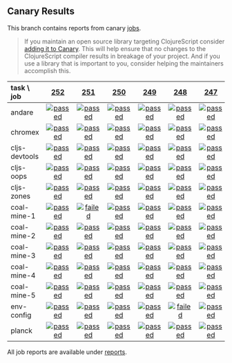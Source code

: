 ## Canary Results

This branch contains reports from canary [jobs](https://github.com/cljs-oss/canary/tree/jobs).

> If you maintain an open source library targeting ClojureScript consider [adding it to Canary](https://github.com/cljs-oss/canary/tree/master#how-to-participate). This will help ensure that no changes to the ClojureScript compiler results in breakage of your project. And if you use a library that is important to you, consider helping the maintainers accomplish this.

[//]: # (begin_overview_table)

| task \ job | <a href="reports/2018/02/08/job-000252-1.9.1021-252944e" title="job #252 finished on 2018-02-08">252</a> | <a href="reports/2018/02/07/job-000251-1.9.1021-252944e" title="job #251 finished on 2018-02-07">251</a> | <a href="reports/2018/02/06/job-000250-1.9.1021-252944e" title="job #250 finished on 2018-02-06">250</a> | <a href="reports/2018/02/05/job-000249-1.9.1021-252944e" title="job #249 finished on 2018-02-05">249</a> | <a href="reports/2018/02/04/job-000248-1.9.1021-252944e" title="job #248 finished on 2018-02-04">248</a> | <a href="reports/2018/02/03/job-000247-1.9.1021-252944e" title="job #247 finished on 2018-02-03">247</a> | <a href="reports/2018/02/02/job-000246-1.9.1017-91431bd" title="job #246 finished on 2018-02-02">246</a> | <a href="reports/2018/02/01/job-000245-1.9.1017-91431bd" title="job #245 finished on 2018-02-01">245</a> | <a href="reports/2018/01/31/job-000244-1.9.1017-91431bd" title="job #244 finished on 2018-01-31">244</a> | <a href="reports/2018/01/30/job-000243-1.9.1017-91431bd" title="job #243 finished on 2018-01-30">243</a> |
| :--- | :---: | :---: | :---: | :---: | :---: | :---: | :---: | :---: | :---: | :---: |
| andare | <a href="reports/2018/02/08/job-000252-1.9.1021-252944e#-andare"><img title="passed" src="http://box.binaryage.com/s-passed.svg"><a> | <a href="reports/2018/02/07/job-000251-1.9.1021-252944e#-andare"><img title="passed" src="http://box.binaryage.com/s-passed.svg"><a> | <a href="reports/2018/02/06/job-000250-1.9.1021-252944e#-andare"><img title="passed" src="http://box.binaryage.com/s-passed.svg"><a> | <a href="reports/2018/02/05/job-000249-1.9.1021-252944e#-andare"><img title="passed" src="http://box.binaryage.com/s-passed.svg"><a> | <a href="reports/2018/02/04/job-000248-1.9.1021-252944e#-andare"><img title="passed" src="http://box.binaryage.com/s-passed.svg"><a> | <a href="reports/2018/02/03/job-000247-1.9.1021-252944e#-andare"><img title="passed" src="http://box.binaryage.com/s-passed.svg"><a> | <a href="reports/2018/02/02/job-000246-1.9.1017-91431bd#-andare"><img title="passed" src="http://box.binaryage.com/s-passed.svg"><a> | <a href="reports/2018/02/01/job-000245-1.9.1017-91431bd#-andare"><img title="passed" src="http://box.binaryage.com/s-passed.svg"><a> | <a href="reports/2018/01/31/job-000244-1.9.1017-91431bd#-andare"><img title="passed" src="http://box.binaryage.com/s-passed.svg"><a> | <a href="reports/2018/01/30/job-000243-1.9.1017-91431bd#-andare"><img title="failed" src="http://box.binaryage.com/s-failed.svg"><a> |
| chromex | <a href="reports/2018/02/08/job-000252-1.9.1021-252944e#-chromex"><img title="passed" src="http://box.binaryage.com/s-passed.svg"><a> | <a href="reports/2018/02/07/job-000251-1.9.1021-252944e#-chromex"><img title="passed" src="http://box.binaryage.com/s-passed.svg"><a> | <a href="reports/2018/02/06/job-000250-1.9.1021-252944e#-chromex"><img title="passed" src="http://box.binaryage.com/s-passed.svg"><a> | <a href="reports/2018/02/05/job-000249-1.9.1021-252944e#-chromex"><img title="passed" src="http://box.binaryage.com/s-passed.svg"><a> | <a href="reports/2018/02/04/job-000248-1.9.1021-252944e#-chromex"><img title="passed" src="http://box.binaryage.com/s-passed.svg"><a> | <a href="reports/2018/02/03/job-000247-1.9.1021-252944e#-chromex"><img title="passed" src="http://box.binaryage.com/s-passed.svg"><a> | <a href="reports/2018/02/02/job-000246-1.9.1017-91431bd#-chromex"><img title="passed" src="http://box.binaryage.com/s-passed.svg"><a> | <a href="reports/2018/02/01/job-000245-1.9.1017-91431bd#-chromex"><img title="passed" src="http://box.binaryage.com/s-passed.svg"><a> | <a href="reports/2018/01/31/job-000244-1.9.1017-91431bd#-chromex"><img title="passed" src="http://box.binaryage.com/s-passed.svg"><a> | <a href="reports/2018/01/30/job-000243-1.9.1017-91431bd#-chromex"><img title="passed" src="http://box.binaryage.com/s-passed.svg"><a> |
| cljs-devtools | <a href="reports/2018/02/08/job-000252-1.9.1021-252944e#-cljs-devtools"><img title="passed" src="http://box.binaryage.com/s-passed.svg"><a> | <a href="reports/2018/02/07/job-000251-1.9.1021-252944e#-cljs-devtools"><img title="passed" src="http://box.binaryage.com/s-passed.svg"><a> | <a href="reports/2018/02/06/job-000250-1.9.1021-252944e#-cljs-devtools"><img title="passed" src="http://box.binaryage.com/s-passed.svg"><a> | <a href="reports/2018/02/05/job-000249-1.9.1021-252944e#-cljs-devtools"><img title="passed" src="http://box.binaryage.com/s-passed.svg"><a> | <a href="reports/2018/02/04/job-000248-1.9.1021-252944e#-cljs-devtools"><img title="passed" src="http://box.binaryage.com/s-passed.svg"><a> | <a href="reports/2018/02/03/job-000247-1.9.1021-252944e#-cljs-devtools"><img title="passed" src="http://box.binaryage.com/s-passed.svg"><a> | <a href="reports/2018/02/02/job-000246-1.9.1017-91431bd#-cljs-devtools"><img title="passed" src="http://box.binaryage.com/s-passed.svg"><a> | <a href="reports/2018/02/01/job-000245-1.9.1017-91431bd#-cljs-devtools"><img title="passed" src="http://box.binaryage.com/s-passed.svg"><a> | <a href="reports/2018/01/31/job-000244-1.9.1017-91431bd#-cljs-devtools"><img title="passed" src="http://box.binaryage.com/s-passed.svg"><a> | <a href="reports/2018/01/30/job-000243-1.9.1017-91431bd#-cljs-devtools"><img title="passed" src="http://box.binaryage.com/s-passed.svg"><a> |
| cljs-oops | <a href="reports/2018/02/08/job-000252-1.9.1021-252944e#-cljs-oops"><img title="passed" src="http://box.binaryage.com/s-passed.svg"><a> | <a href="reports/2018/02/07/job-000251-1.9.1021-252944e#-cljs-oops"><img title="passed" src="http://box.binaryage.com/s-passed.svg"><a> | <a href="reports/2018/02/06/job-000250-1.9.1021-252944e#-cljs-oops"><img title="passed" src="http://box.binaryage.com/s-passed.svg"><a> | <a href="reports/2018/02/05/job-000249-1.9.1021-252944e#-cljs-oops"><img title="passed" src="http://box.binaryage.com/s-passed.svg"><a> | <a href="reports/2018/02/04/job-000248-1.9.1021-252944e#-cljs-oops"><img title="passed" src="http://box.binaryage.com/s-passed.svg"><a> | <a href="reports/2018/02/03/job-000247-1.9.1021-252944e#-cljs-oops"><img title="passed" src="http://box.binaryage.com/s-passed.svg"><a> | <a href="reports/2018/02/02/job-000246-1.9.1017-91431bd#-cljs-oops"><img title="passed" src="http://box.binaryage.com/s-passed.svg"><a> | <a href="reports/2018/02/01/job-000245-1.9.1017-91431bd#-cljs-oops"><img title="passed" src="http://box.binaryage.com/s-passed.svg"><a> | <a href="reports/2018/01/31/job-000244-1.9.1017-91431bd#-cljs-oops"><img title="passed" src="http://box.binaryage.com/s-passed.svg"><a> | <a href="reports/2018/01/30/job-000243-1.9.1017-91431bd#-cljs-oops"><img title="passed" src="http://box.binaryage.com/s-passed.svg"><a> |
| cljs-zones | <a href="reports/2018/02/08/job-000252-1.9.1021-252944e#-cljs-zones"><img title="passed" src="http://box.binaryage.com/s-passed.svg"><a> | <a href="reports/2018/02/07/job-000251-1.9.1021-252944e#-cljs-zones"><img title="passed" src="http://box.binaryage.com/s-passed.svg"><a> | <a href="reports/2018/02/06/job-000250-1.9.1021-252944e#-cljs-zones"><img title="passed" src="http://box.binaryage.com/s-passed.svg"><a> | <a href="reports/2018/02/05/job-000249-1.9.1021-252944e#-cljs-zones"><img title="passed" src="http://box.binaryage.com/s-passed.svg"><a> | <a href="reports/2018/02/04/job-000248-1.9.1021-252944e#-cljs-zones"><img title="passed" src="http://box.binaryage.com/s-passed.svg"><a> | <a href="reports/2018/02/03/job-000247-1.9.1021-252944e#-cljs-zones"><img title="passed" src="http://box.binaryage.com/s-passed.svg"><a> | <a href="reports/2018/02/02/job-000246-1.9.1017-91431bd#-cljs-zones"><img title="passed" src="http://box.binaryage.com/s-passed.svg"><a> | <a href="reports/2018/02/01/job-000245-1.9.1017-91431bd#-cljs-zones"><img title="passed" src="http://box.binaryage.com/s-passed.svg"><a> | <a href="reports/2018/01/31/job-000244-1.9.1017-91431bd#-cljs-zones"><img title="passed" src="http://box.binaryage.com/s-passed.svg"><a> | <a href="reports/2018/01/30/job-000243-1.9.1017-91431bd#-cljs-zones"><img title="passed" src="http://box.binaryage.com/s-passed.svg"><a> |
| coal-mine-1 | <a href="reports/2018/02/08/job-000252-1.9.1021-252944e#-coal-mine-1"><img title="passed" src="http://box.binaryage.com/s-passed.svg"><a> | <a href="reports/2018/02/07/job-000251-1.9.1021-252944e#-coal-mine-1"><img title="failed" src="http://box.binaryage.com/s-failed.svg"><a> | <a href="reports/2018/02/06/job-000250-1.9.1021-252944e#-coal-mine-1"><img title="passed" src="http://box.binaryage.com/s-passed.svg"><a> | <a href="reports/2018/02/05/job-000249-1.9.1021-252944e#-coal-mine-1"><img title="passed" src="http://box.binaryage.com/s-passed.svg"><a> | <a href="reports/2018/02/04/job-000248-1.9.1021-252944e#-coal-mine-1"><img title="passed" src="http://box.binaryage.com/s-passed.svg"><a> | <a href="reports/2018/02/03/job-000247-1.9.1021-252944e#-coal-mine-1"><img title="passed" src="http://box.binaryage.com/s-passed.svg"><a> | <a href="reports/2018/02/02/job-000246-1.9.1017-91431bd#-coal-mine-1"><img title="passed" src="http://box.binaryage.com/s-passed.svg"><a> | <a href="reports/2018/02/01/job-000245-1.9.1017-91431bd#-coal-mine-1"><img title="passed" src="http://box.binaryage.com/s-passed.svg"><a> | <a href="reports/2018/01/31/job-000244-1.9.1017-91431bd#-coal-mine-1"><img title="passed" src="http://box.binaryage.com/s-passed.svg"><a> | <a href="reports/2018/01/30/job-000243-1.9.1017-91431bd#-coal-mine-1"><img title="passed" src="http://box.binaryage.com/s-passed.svg"><a> |
| coal-mine-2 | <a href="reports/2018/02/08/job-000252-1.9.1021-252944e#-coal-mine-2"><img title="passed" src="http://box.binaryage.com/s-passed.svg"><a> | <a href="reports/2018/02/07/job-000251-1.9.1021-252944e#-coal-mine-2"><img title="passed" src="http://box.binaryage.com/s-passed.svg"><a> | <a href="reports/2018/02/06/job-000250-1.9.1021-252944e#-coal-mine-2"><img title="passed" src="http://box.binaryage.com/s-passed.svg"><a> | <a href="reports/2018/02/05/job-000249-1.9.1021-252944e#-coal-mine-2"><img title="passed" src="http://box.binaryage.com/s-passed.svg"><a> | <a href="reports/2018/02/04/job-000248-1.9.1021-252944e#-coal-mine-2"><img title="passed" src="http://box.binaryage.com/s-passed.svg"><a> | <a href="reports/2018/02/03/job-000247-1.9.1021-252944e#-coal-mine-2"><img title="passed" src="http://box.binaryage.com/s-passed.svg"><a> | <a href="reports/2018/02/02/job-000246-1.9.1017-91431bd#-coal-mine-2"><img title="passed" src="http://box.binaryage.com/s-passed.svg"><a> | <a href="reports/2018/02/01/job-000245-1.9.1017-91431bd#-coal-mine-2"><img title="passed" src="http://box.binaryage.com/s-passed.svg"><a> | <a href="reports/2018/01/31/job-000244-1.9.1017-91431bd#-coal-mine-2"><img title="passed" src="http://box.binaryage.com/s-passed.svg"><a> | <a href="reports/2018/01/30/job-000243-1.9.1017-91431bd#-coal-mine-2"><img title="passed" src="http://box.binaryage.com/s-passed.svg"><a> |
| coal-mine-3 | <a href="reports/2018/02/08/job-000252-1.9.1021-252944e#-coal-mine-3"><img title="passed" src="http://box.binaryage.com/s-passed.svg"><a> | <a href="reports/2018/02/07/job-000251-1.9.1021-252944e#-coal-mine-3"><img title="passed" src="http://box.binaryage.com/s-passed.svg"><a> | <a href="reports/2018/02/06/job-000250-1.9.1021-252944e#-coal-mine-3"><img title="passed" src="http://box.binaryage.com/s-passed.svg"><a> | <a href="reports/2018/02/05/job-000249-1.9.1021-252944e#-coal-mine-3"><img title="passed" src="http://box.binaryage.com/s-passed.svg"><a> | <a href="reports/2018/02/04/job-000248-1.9.1021-252944e#-coal-mine-3"><img title="passed" src="http://box.binaryage.com/s-passed.svg"><a> | <a href="reports/2018/02/03/job-000247-1.9.1021-252944e#-coal-mine-3"><img title="passed" src="http://box.binaryage.com/s-passed.svg"><a> | <a href="reports/2018/02/02/job-000246-1.9.1017-91431bd#-coal-mine-3"><img title="passed" src="http://box.binaryage.com/s-passed.svg"><a> | <a href="reports/2018/02/01/job-000245-1.9.1017-91431bd#-coal-mine-3"><img title="passed" src="http://box.binaryage.com/s-passed.svg"><a> | <a href="reports/2018/01/31/job-000244-1.9.1017-91431bd#-coal-mine-3"><img title="passed" src="http://box.binaryage.com/s-passed.svg"><a> | <a href="reports/2018/01/30/job-000243-1.9.1017-91431bd#-coal-mine-3"><img title="passed" src="http://box.binaryage.com/s-passed.svg"><a> |
| coal-mine-4 | <a href="reports/2018/02/08/job-000252-1.9.1021-252944e#-coal-mine-4"><img title="passed" src="http://box.binaryage.com/s-passed.svg"><a> | <a href="reports/2018/02/07/job-000251-1.9.1021-252944e#-coal-mine-4"><img title="passed" src="http://box.binaryage.com/s-passed.svg"><a> | <a href="reports/2018/02/06/job-000250-1.9.1021-252944e#-coal-mine-4"><img title="passed" src="http://box.binaryage.com/s-passed.svg"><a> | <a href="reports/2018/02/05/job-000249-1.9.1021-252944e#-coal-mine-4"><img title="passed" src="http://box.binaryage.com/s-passed.svg"><a> | <a href="reports/2018/02/04/job-000248-1.9.1021-252944e#-coal-mine-4"><img title="passed" src="http://box.binaryage.com/s-passed.svg"><a> | <a href="reports/2018/02/03/job-000247-1.9.1021-252944e#-coal-mine-4"><img title="passed" src="http://box.binaryage.com/s-passed.svg"><a> | <a href="reports/2018/02/02/job-000246-1.9.1017-91431bd#-coal-mine-4"><img title="passed" src="http://box.binaryage.com/s-passed.svg"><a> | <a href="reports/2018/02/01/job-000245-1.9.1017-91431bd#-coal-mine-4"><img title="passed" src="http://box.binaryage.com/s-passed.svg"><a> | <a href="reports/2018/01/31/job-000244-1.9.1017-91431bd#-coal-mine-4"><img title="passed" src="http://box.binaryage.com/s-passed.svg"><a> | <a href="reports/2018/01/30/job-000243-1.9.1017-91431bd#-coal-mine-4"><img title="passed" src="http://box.binaryage.com/s-passed.svg"><a> |
| coal-mine-5 | <a href="reports/2018/02/08/job-000252-1.9.1021-252944e#-coal-mine-5"><img title="passed" src="http://box.binaryage.com/s-passed.svg"><a> | <a href="reports/2018/02/07/job-000251-1.9.1021-252944e#-coal-mine-5"><img title="passed" src="http://box.binaryage.com/s-passed.svg"><a> | <a href="reports/2018/02/06/job-000250-1.9.1021-252944e#-coal-mine-5"><img title="passed" src="http://box.binaryage.com/s-passed.svg"><a> | <a href="reports/2018/02/05/job-000249-1.9.1021-252944e#-coal-mine-5"><img title="passed" src="http://box.binaryage.com/s-passed.svg"><a> | <a href="reports/2018/02/04/job-000248-1.9.1021-252944e#-coal-mine-5"><img title="passed" src="http://box.binaryage.com/s-passed.svg"><a> | <a href="reports/2018/02/03/job-000247-1.9.1021-252944e#-coal-mine-5"><img title="passed" src="http://box.binaryage.com/s-passed.svg"><a> | <a href="reports/2018/02/02/job-000246-1.9.1017-91431bd#-coal-mine-5"><img title="passed" src="http://box.binaryage.com/s-passed.svg"><a> | <a href="reports/2018/02/01/job-000245-1.9.1017-91431bd#-coal-mine-5"><img title="passed" src="http://box.binaryage.com/s-passed.svg"><a> | <a href="reports/2018/01/31/job-000244-1.9.1017-91431bd#-coal-mine-5"><img title="passed" src="http://box.binaryage.com/s-passed.svg"><a> | <a href="reports/2018/01/30/job-000243-1.9.1017-91431bd#-coal-mine-5"><img title="passed" src="http://box.binaryage.com/s-passed.svg"><a> |
| env-config | <a href="reports/2018/02/08/job-000252-1.9.1021-252944e#-env-config"><img title="passed" src="http://box.binaryage.com/s-passed.svg"><a> | <a href="reports/2018/02/07/job-000251-1.9.1021-252944e#-env-config"><img title="passed" src="http://box.binaryage.com/s-passed.svg"><a> | <a href="reports/2018/02/06/job-000250-1.9.1021-252944e#-env-config"><img title="passed" src="http://box.binaryage.com/s-passed.svg"><a> | <a href="reports/2018/02/05/job-000249-1.9.1021-252944e#-env-config"><img title="passed" src="http://box.binaryage.com/s-passed.svg"><a> | <a href="reports/2018/02/04/job-000248-1.9.1021-252944e#-env-config"><img title="failed" src="http://box.binaryage.com/s-failed.svg"><a> | <a href="reports/2018/02/03/job-000247-1.9.1021-252944e#-env-config"><img title="passed" src="http://box.binaryage.com/s-passed.svg"><a> | <a href="reports/2018/02/02/job-000246-1.9.1017-91431bd#-env-config"><img title="passed" src="http://box.binaryage.com/s-passed.svg"><a> | <a href="reports/2018/02/01/job-000245-1.9.1017-91431bd#-env-config"><img title="passed" src="http://box.binaryage.com/s-passed.svg"><a> | <a href="reports/2018/01/31/job-000244-1.9.1017-91431bd#-env-config"><img title="passed" src="http://box.binaryage.com/s-passed.svg"><a> | <a href="reports/2018/01/30/job-000243-1.9.1017-91431bd#-env-config"><img title="passed" src="http://box.binaryage.com/s-passed.svg"><a> |
| planck | <a href="reports/2018/02/08/job-000252-1.9.1021-252944e#-planck"><img title="passed" src="http://box.binaryage.com/s-passed.svg"><a> | <a href="reports/2018/02/07/job-000251-1.9.1021-252944e#-planck"><img title="passed" src="http://box.binaryage.com/s-passed.svg"><a> | <a href="reports/2018/02/06/job-000250-1.9.1021-252944e#-planck"><img title="passed" src="http://box.binaryage.com/s-passed.svg"><a> | <a href="reports/2018/02/05/job-000249-1.9.1021-252944e#-planck"><img title="passed" src="http://box.binaryage.com/s-passed.svg"><a> | <a href="reports/2018/02/04/job-000248-1.9.1021-252944e#-planck"><img title="passed" src="http://box.binaryage.com/s-passed.svg"><a> | <a href="reports/2018/02/03/job-000247-1.9.1021-252944e#-planck"><img title="passed" src="http://box.binaryage.com/s-passed.svg"><a> | <a href="reports/2018/02/02/job-000246-1.9.1017-91431bd#-planck"><img title="passed" src="http://box.binaryage.com/s-passed.svg"><a> | <a href="reports/2018/02/01/job-000245-1.9.1017-91431bd#-planck"><img title="passed" src="http://box.binaryage.com/s-passed.svg"><a> | <a href="reports/2018/01/31/job-000244-1.9.1017-91431bd#-planck"><img title="passed" src="http://box.binaryage.com/s-passed.svg"><a> | <a href="reports/2018/01/30/job-000243-1.9.1017-91431bd#-planck"><img title="passed" src="http://box.binaryage.com/s-passed.svg"><a> |

[//]: # (end_overview_table)

All job reports are available under [reports](reports).
